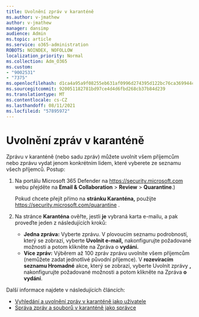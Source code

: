 ```yaml
---
title: Uvolnění zpráv v karanténě
ms.author: v-jmathew
author: v-jmathew
manager: dansimp
audience: Admin
ms.topic: article
ms.service: o365-administration
ROBOTS: NOINDEX, NOFOLLOW
localization_priority: Normal
ms.collection: Adm_O365
ms.custom:
- "9002531"
- "7375"
ms.openlocfilehash: d1ca4a95a9f08255eb631af0996d274395d122bc76ca369944cc029f7f4314f5
ms.sourcegitcommit: 920051182781bd97ce4d4d6fbd268cb37b84d239
ms.translationtype: MT
ms.contentlocale: cs-CZ
ms.lasthandoff: 08/11/2021
ms.locfileid: "57895972"
---
```

# <a name="release-quarantined-messages"></a>Uvolnění zpráv v karanténě

Zprávu v karanténě (nebo sadu zpráv) můžete uvolnit všem příjemcům nebo zprávu vydat jenom konkrétním lidem, které vyberete ze seznamu všech příjemců. Postup:

1. Na portálu Microsoft 365 Defender na <https://security.microsoft.com> webu přejděte na **Email & Collaboration** \> **Review** \> **Quarantine**.)

   Pokud chcete přejít přímo na **stránku Karanténa,** použijte <https://security.microsoft.com/quarantine> .

2. Na stránce **Karanténa** ověřte, jestli **je** vybraná karta e-mailu, a pak proveďte jeden z následujících kroků:
   - **Jedna zpráva:** Vyberte zprávu. V plovoucím seznamu podrobností, který se zobrazí, vyberte **Uvolnit e-mail,** nakonfigurujte požadované možnosti a potom klikněte na Zpráva o **vydání.**
   - **Více zpráv:** Výběrem až 100 zpráv zprávu uvolníte všem příjemcům (nemůžete zadat jednotlivé původní příjemce). V **rozevíracím seznamu Hromadné** akce, který se zobrazí, vyberte Uvolnit zprávy **,** nakonfigurujte požadované možnosti a potom klikněte na Zpráva **o vydání**.

Další informace najdete v následujících článcích:

- [Vyhledání a uvolnění zpráv v karanténě jako uživatele](https://docs.microsoft.com/microsoft-365/security/office-365-security/find-and-release-quarantined-messages-as-a-user)
- [Správa zpráv a souborů v karanténě jako správce](https://docs.microsoft.com/microsoft-365/security/office-365-security/manage-quarantined-messages-and-files)
